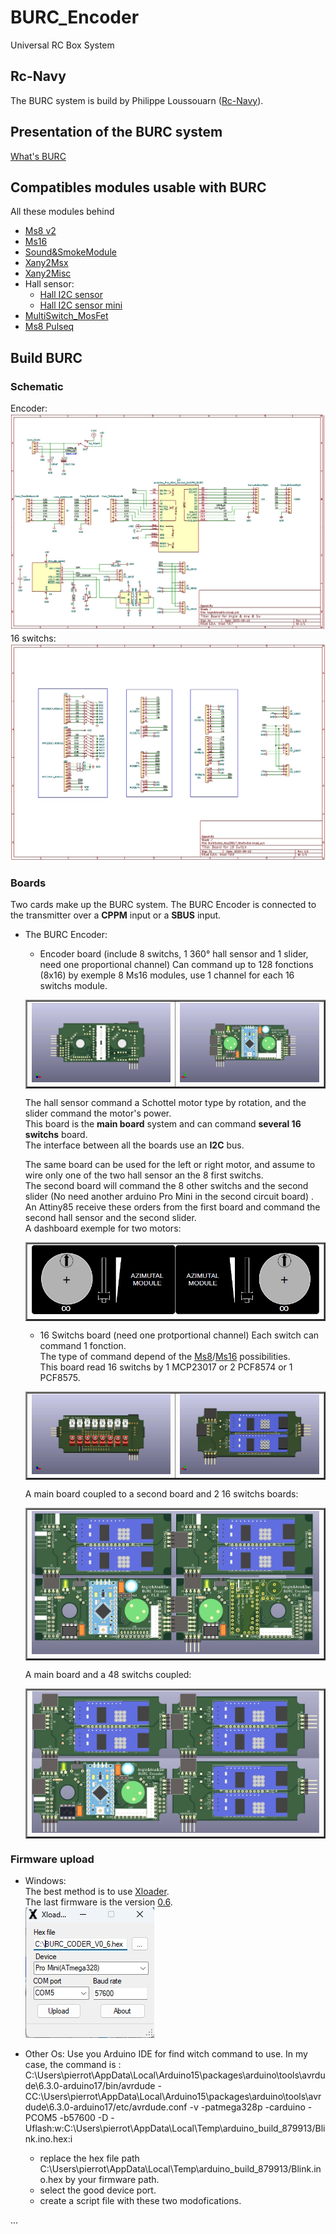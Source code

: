 # BURC_Encoder
 Universal RC Box System

## Rc-Navy
The BURC system is build by Philippe Loussouarn ([Rc-Navy](http://p.loussouarn.free.fr/index.html)). 

## Presentation of the BURC system
[What's BURC](https://p-loussouarn-free-fr.translate.goog/arduino/exemple/RCUL/RCUL.html?_x_tr_sch=http&_x_tr_sl=auto&_x_tr_tl=en&_x_tr_hl=en)

## Compatibles modules usable with BURC
All these modules behind
- [Ms8 v2](https://github.com/Ingwie/OpenAVRc_Hw/tree/V3/MutltiSwitch_Sw8_V2)  
- [Ms16](https://github.com/Ingwie/OpenAVRc_Hw/tree/V3/MultiSwitch_Sw16-ProMicro)  
- [Sound&SmokeModule](https://github.com/Ingwie/OpenAVRc_Hw/tree/V3/Sound%26SmokeModule)  
- [Xany2Msx](https://github.com/Ingwie/OpenAVRc_Hw/tree/V3/Xany2Msx/Firmware_Msx)  
- [Xany2Misc](https://github.com/Ingwie/OpenAVRc_Hw/tree/V3/Xany2Msx/Firmware_Misc)  
- Hall sensor:  
  * [Hall I2C sensor](https://github.com/Ingwie/OpenAVRc_Hw/tree/V3/Capteur_Hall_I2C)  
  * [Hall I2C sensor mini](https://github.com/Ingwie/OpenAVRc_Hw/tree/V3/Capteur_Hall_I2C_Mini)  
- [MultiSwitch_MosFet](https://github.com/Ingwie/OpenAVRc_Hw/tree/V3/MultiSwitch_MosFet)  
- [Ms8 Pulseq](https://github.com/Ingwie/OpenAVRc_Hw/tree/V3/PulseSeq)  


## Build BURC
### Schematic  
Encoder:  
![Encoder](https://github.com/pierrotm777/BURC_Encoder/blob/main/BURC_For_All_Transmitters/Angle%26Ana%26Sw/Angle%26Ana%26Sw.jpg)  
16 switchs:  
![16 Switchs](https://github.com/pierrotm777/BURC_Encoder/blob/main/BURC_For_All_Transmitters/MultiSwitch_Mcp23017_MiniSwitch/MultiSwitch_Mcp23017_MiniSwitch.jpg)  

### Boards  
Two cards make up the BURC system.
The BURC Encoder is connected to the transmitter over a **CPPM** input or a **SBUS** input.
- The BURC Encoder:
  * Encoder board (include 8 switchs, 1 360° hall sensor and 1 slider, need one proportional channel) 
  Can command up to 128 fonctions (8x16) by exemple 8 Ms16 modules, use 1 channel for each 16 switchs module.  

  <table border="2">
  <tr>
  <td><img src="https://github.com/pierrotm777/BURC_Encoder/blob/main/BURC_For_All_Transmitters/Angle%26Ana%26Sw/Angle%26Ana%26Sw_Top.jpg" border="0"/></td>
  <td><img src="https://github.com/pierrotm777/BURC_Encoder/blob/main/BURC_For_All_Transmitters/Angle%26Ana%26Sw/Angle%26Ana%26Sw_Bottom.jpg" border="0"/></td>
  </tr>
  </table>
  
  The hall sensor command a Schottel motor type by rotation, and the slider command the motor's power.  
  This board is the **main board** system and can command **several 16 switchs** board.  
  The interface between all the boards use an **I2C** bus.  

  The same board can be used for the left or right motor, and assume to wire only one of the two hall sensor an the 8 first switchs.  
  The second board will command the 8 other switchs and the second slider (No need another arduino Pro Mini in the second circuit board) .  
  An Attiny85 receive these orders from the first board and command the second hall sensor and the second slider.  
  A dashboard exemple for two motors:  
  <table border="2">
  <tr>
  <td><img src="https://github.com/pierrotm777/BURC_Encoder/blob/main/BURC_For_All_Transmitters/Angle%26Ana%26Sw/shottle_Motors.jpg" border="0"/></td>
  </tr>
  </table>
  
  * 16 Switchs board (need one protportional channel) 
  Each switch can command 1 fonction.  
  The type of command depend of the [Ms8](https://github.com/Ingwie/OpenAVRc_Hw/blob/V3/MutltiSwitch_Sw8_V2/MS8-Xany-V2_Manuel_Utilisateur.pdf)/[Ms16](https://github.com/Ingwie/OpenAVRc_Hw/blob/V3/MultiSwitch_Sw16-ProMicro/MS16-Xany_Manuel_Utilisateur.pdf) possibilities.    
  This board read 16 switchs by 1 MCP23017 or 2 PCF8574 or 1 PCF8575.
  <table border="2">
  <tr>
  <td><img src="https://github.com/pierrotm777/BURC_Encoder/blob/main/BURC_For_All_Transmitters/MultiSwitch_Mcp23017_MiniSwitch/MultiSwitch_Mcp23017_MiniSwitch_3dTop.jpg" border="0"/></td>
  <td><img src="https://github.com/pierrotm777/BURC_Encoder/blob/main/BURC_For_All_Transmitters/MultiSwitch_Mcp23017_MiniSwitch/MultiSwitch_Mcp23017_MiniSwitch_3dBottom.jpg" border="0"/></td>
  </tr>
  </table>  
  
  A main board coupled to  a second board and 2 16 switchs boards:
  <table border="2">
  <tr>
  <td><img src="https://github.com/pierrotm777/BURC_Encoder/blob/main/2_Encoder&32Switchs.jpg" border="0"/></td>
  </tr>
  </table>  
  
  A main board and a 48 switchs coupled:
  <table border="2">
  <tr>
  <td><img src="https://github.com/pierrotm777/BURC_Encoder/blob/main/Encoder%2648Switchs.jpg" border="0"/></td>
  </tr>
  </table>  
  
### Firmware upload
- Windows:  
The best method is to use [Xloader](https://github.com/pierrotm777/BURC_Encoder/blob/main/PROG/Windows/XLoader.zip).  
The last firmware is the version [0.6](https://github.com/pierrotm777/BURC_Encoder/blob/main/PROG/Windows/BURC_CODER_V0_6.hex).  
![Xloader](https://github.com/pierrotm777/BURC_Encoder/blob/main/PROG/Windows/Xloader.jpg)  

- Other Os:
Use you Arduino IDE for find witch command to use.
In my case, the command is :
C:\Users\pierrot\AppData\Local\Arduino15\packages\arduino\tools\avrdude\6.3.0-arduino17/bin/avrdude -CC:\Users\pierrot\AppData\Local\Arduino15\packages\arduino\tools\avrdude\6.3.0-arduino17/etc/avrdude.conf -v -patmega328p -carduino -PCOM5 -b57600 -D -Uflash:w:C:\Users\pierrot\AppData\Local\Temp\arduino_build_879913/Blink.ino.hex:i  
  * replace the hex file path C:\Users\pierrot\AppData\Local\Temp\arduino_build_879913/Blink.ino.hex by your firmware path.  
  * select the good device port.  
  * create a script file with these two modofications.  


...